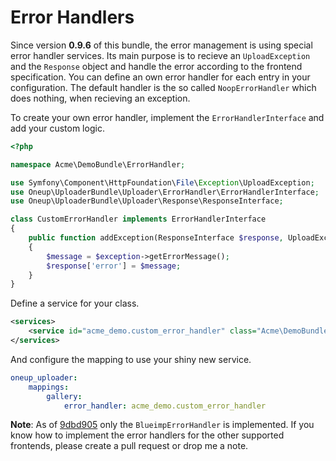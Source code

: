 Error Handlers
==============

Since version **0.9.6** of this bundle, the error management is using special error handler services. Its main purpose is to recieve an `UploadException` and the `Response` object and handle the error according to the frontend specification. You can define an own error handler for each entry in your configuration. The default handler is the so called `NoopErrorHandler` which does nothing, when recieving an exception.

To create your own error handler, implement the `ErrorHandlerInterface` and add your custom logic.

```php
<?php

namespace Acme\DemoBundle\ErrorHandler;

use Symfony\Component\HttpFoundation\File\Exception\UploadException;
use Oneup\UploaderBundle\Uploader\ErrorHandler\ErrorHandlerInterface;
use Oneup\UploaderBundle\Uploader\Response\ResponseInterface;

class CustomErrorHandler implements ErrorHandlerInterface
{
    public function addException(ResponseInterface $response, UploadException $exception)
    {
        $message = $exception->getErrorMessage();
        $response['error'] = $message;
    }
}

```

Define a service for your class.

```xml
<services>
    <service id="acme_demo.custom_error_handler" class="Acme\DemoBundle\ErrorHandler\CustomErrorHandler" />
</services>
```

And configure the mapping to use your shiny new service.

```yml
oneup_uploader:
    mappings:
        gallery:
            error_handler: acme_demo.custom_error_handler
```

**Note**: As of [9dbd905](https://github.com/1up-lab/OneupUploaderBundle/commit/9dbd9056dfe403ce6f1273d2d75fe814d517731a) only the `BlueimpErrorHandler` is implemented. If you know how to implement the error handlers for the other supported frontends, please create a pull request or drop me a note.